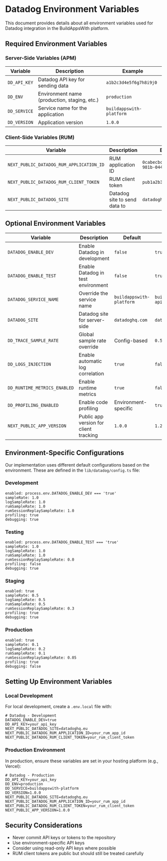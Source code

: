 # Datadog Environment Variables

This document provides details about all environment variables used for Datadog integration in the BuildAppsWith platform.

## Required Environment Variables

### Server-Side Variables (APM)

| Variable | Description | Example |
|----------|-------------|---------|
| `DD_API_KEY` | Datadog API key for sending data | `a1b2c3d4e5f6g7h8i9j0` |
| `DD_ENV` | Environment name (production, staging, etc.) | `production` |
| `DD_SERVICE` | Service name for the application | `buildappswith-platform` |
| `DD_VERSION` | Application version | `1.0.0` |

### Client-Side Variables (RUM)

| Variable | Description | Example |
|----------|-------------|---------|
| `NEXT_PUBLIC_DATADOG_RUM_APPLICATION_ID` | RUM application ID | `0cabecbc-19cd-4ac1-981b-044df899c74b` |
| `NEXT_PUBLIC_DATADOG_RUM_CLIENT_TOKEN` | RUM client token | `pub1a2b3c4d5e6f7g8h9i0` |
| `NEXT_PUBLIC_DATADOG_SITE` | Datadog site to send data to | `datadoghq.eu` |

## Optional Environment Variables

| Variable | Description | Default | Example |
|----------|-------------|---------|---------|
| `DATADOG_ENABLE_DEV` | Enable Datadog in development | `false` | `true` |
| `DATADOG_ENABLE_TEST` | Enable Datadog in test environment | `false` | `true` |
| `DATADOG_SERVICE_NAME` | Override the service name | `buildappswith-platform` | `buildappswith-api` |
| `DATADOG_SITE` | Datadog site for server-side | `datadoghq.com` | `datadoghq.eu` |
| `DD_TRACE_SAMPLE_RATE` | Global sample rate override | Config-based | `0.5` |
| `DD_LOGS_INJECTION` | Enable automatic log correlation | `true` | `false` |
| `DD_RUNTIME_METRICS_ENABLED` | Enable runtime metrics | `true` | `false` |
| `DD_PROFILING_ENABLED` | Enable code profiling | Environment-specific | `true` |
| `NEXT_PUBLIC_APP_VERSION` | Public app version for client tracking | `1.0.0` | `1.2.3` |

## Environment-Specific Configurations

Our implementation uses different default configurations based on the environment. These are defined in the `lib/datadog/config.ts` file:

### Development

```
enabled: process.env.DATADOG_ENABLE_DEV === 'true'
sampleRate: 1.0
logSampleRate: 1.0
rumSampleRate: 1.0
rumSessionReplaySampleRate: 1.0
profiling: true
debugging: true
```

### Testing

```
enabled: process.env.DATADOG_ENABLE_TEST === 'true'
sampleRate: 1.0
logSampleRate: 1.0
rumSampleRate: 1.0
rumSessionReplaySampleRate: 0.0
profiling: false
debugging: true
```

### Staging

```
enabled: true
sampleRate: 0.5
logSampleRate: 0.5
rumSampleRate: 0.5
rumSessionReplaySampleRate: 0.3
profiling: true
debugging: true
```

### Production

```
enabled: true
sampleRate: 0.1
logSampleRate: 0.2
rumSampleRate: 0.1
rumSessionReplaySampleRate: 0.05
profiling: true
debugging: false
```

## Setting Up Environment Variables

### Local Development

For local development, create a `.env.local` file with:

```
# Datadog - Development
DATADOG_ENABLE_DEV=true
DD_API_KEY=your_api_key
NEXT_PUBLIC_DATADOG_SITE=datadoghq.eu
NEXT_PUBLIC_DATADOG_RUM_APPLICATION_ID=your_rum_app_id
NEXT_PUBLIC_DATADOG_RUM_CLIENT_TOKEN=your_rum_client_token
```

### Production Environment

In production, ensure these variables are set in your hosting platform (e.g., Vercel):

```
# Datadog - Production
DD_API_KEY=your_api_key
DD_ENV=production
DD_SERVICE=buildappswith-platform
DD_VERSION=1.0.0
NEXT_PUBLIC_DATADOG_SITE=datadoghq.eu
NEXT_PUBLIC_DATADOG_RUM_APPLICATION_ID=your_rum_app_id
NEXT_PUBLIC_DATADOG_RUM_CLIENT_TOKEN=your_rum_client_token
NEXT_PUBLIC_APP_VERSION=1.0.0
```

## Security Considerations

- Never commit API keys or tokens to the repository
- Use environment-specific API keys
- Consider using read-only API keys where possible
- RUM client tokens are public but should still be treated carefully